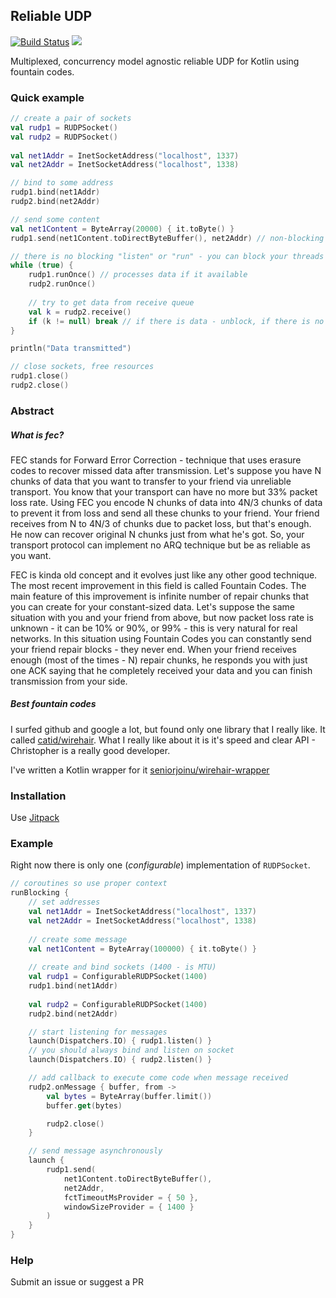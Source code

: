 ## Reliable UDP

[![Build Status](https://travis-ci.com/seniorjoinu/reliable-udp.svg?branch=master)](https://travis-ci.com/seniorjoinu/reliable-udp)
[![](https://jitpack.io/v/seniorjoinu/reliable-udp.svg)](https://jitpack.io/#seniorjoinu/reliable-udp)

Multiplexed, concurrency model agnostic reliable UDP for Kotlin using fountain codes.

### Quick example
```kotlin
// create a pair of sockets
val rudp1 = RUDPSocket()
val rudp2 = RUDPSocket()
                    
val net1Addr = InetSocketAddress("localhost", 1337)
val net2Addr = InetSocketAddress("localhost", 1338)

// bind to some address                                
rudp1.bind(net1Addr)
rudp2.bind(net2Addr)

// send some content
val net1Content = ByteArray(20000) { it.toByte() }
rudp1.send(net1Content.toDirectByteBuffer(), net2Addr) // non-blocking code, provides callbacks, adds data to send queue

// there is no blocking "listen" or "run" - you can block your threads in a way you like
while (true) {
    rudp1.runOnce() // processes data if it available
    rudp2.runOnce()
    
    // try to get data from receive queue
    val k = rudp2.receive()
    if (k != null) break // if there is data - unblock, if there is no - try again
}

println("Data transmitted")

// close sockets, free resources
rudp1.close()
rudp2.close()
```

### Abstract

##### What is fec?
FEC stands for Forward Error Correction - technique that uses erasure codes to recover missed data after transmission.
Let's suppose you have N chunks of data that you want to transfer to your friend via unreliable transport. You know that
your transport can have no more but 33% packet loss rate. Using FEC you encode N chunks of data into 4N/3 chunks of data
to prevent it from loss and send all these chunks to your friend. Your friend receives from N to 4N/3 of chunks due to
packet loss, but that's enough. He now can recover original N chunks just from what he's got. So, your transport protocol
can implement no ARQ technique but be as reliable as you want.

FEC is kinda old concept and it evolves just like any other good technique. The most recent improvement in this field is
called Fountain Codes. The main feature of this improvement is infinite number of repair chunks that you can create for
your constant-sized data. Let's suppose the same situation with you and your friend from above, but now packet loss rate
is unknown - it can be 10% or 90%, or 99% - this is very natural for real networks. In this situation using Fountain Codes 
you can constantly send your friend repair blocks - they never end. When your friend receives enough (most of the times - N)
repair chunks, he responds you with just one ACK saying that he completely received your data and you can finish transmission
from your side.

##### Best fountain codes
I surfed github and google a lot, but found only one library that I really like. 
It called [catid/wirehair](https://github.com/catid/wirehair).
What I really like about it is it's speed and clear API - Christopher is a really good developer.

I've written a Kotlin wrapper for it [seniorjoinu/wirehair-wrapper](https://github.com/seniorjoinu/wirehair-wrapper)

### Installation
Use [Jitpack](https://jitpack.io/)

### Example
Right now there is only one (*configurable*) implementation of `RUDPSocket`.
```kotlin
// coroutines so use proper context
runBlocking {
    // set addresses
    val net1Addr = InetSocketAddress("localhost", 1337)
    val net2Addr = InetSocketAddress("localhost", 1338)
    
    // create some message
    val net1Content = ByteArray(100000) { it.toByte() }
    
    // create and bind sockets (1400 - is MTU)
    val rudp1 = ConfigurableRUDPSocket(1400)
    rudp1.bind(net1Addr)
    
    val rudp2 = ConfigurableRUDPSocket(1400)
    rudp2.bind(net2Addr)

    // start listening for messages
    launch(Dispatchers.IO) { rudp1.listen() }
    // you should always bind and listen on socket
    launch(Dispatchers.IO) { rudp2.listen() }

    // add callback to execute come code when message received
    rudp2.onMessage { buffer, from ->
        val bytes = ByteArray(buffer.limit())
        buffer.get(bytes)

        rudp2.close()
    }

    // send message asynchronously
    launch {
        rudp1.send(
            net1Content.toDirectByteBuffer(),
            net2Addr,
            fctTimeoutMsProvider = { 50 },
            windowSizeProvider = { 1400 }
        )
    }
}
```

### Help
Submit an issue or suggest a PR
